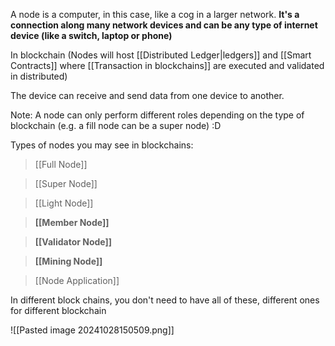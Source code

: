 A node is a computer, in this case, like a cog in a larger network. **It's a connection along many network devices and can be any type of internet device (like a switch, laptop or phone)**

In blockchain (Nodes will host [[Distributed Ledger|ledgers]] and [[Smart Contracts]] where [[Transaction in blockchains]] are executed and validated in distributed)

The device can receive and send data from one device to another.

Note: A node can only perform different roles depending on the type of blockchain (e.g. a fill node can be a super node) :D 

Types of nodes you may see in blockchains:

>[[Full Node]]

>[[Super Node]]

>[[Light Node]]

>**[[Member Node]]**

>**[[Validator Node]]**

>**[[Mining Node]]**

>[[Node Application]]

In different block chains, you don't need to have all of these, different ones for different blockchain



![[Pasted image 20241028150509.png]]